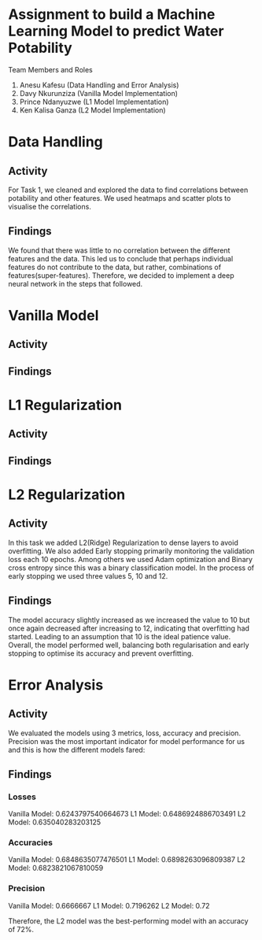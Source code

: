 # Assignment to build a Machine Learning Model to predict Water Potability

Team Members and Roles
1. Anesu Kafesu (Data Handling and Error Analysis)
2. Davy Nkurunziza (Vanilla Model Implementation)
3. Prince Ndanyuzwe (L1 Model Implementation)
4. Ken Kalisa Ganza (L2 Model Implementation)

# Data Handling

## Activity
For Task 1, we cleaned and explored the data to find correlations between potability and other features. We used heatmaps and scatter plots to visualise the correlations.

## Findings
We found that there was little to no correlation between the different features and the data. This led us to conclude that perhaps individual features do not contribute to the data, but rather, combinations of features(super-features). Therefore, we decided to implement a deep neural network in the steps that followed.

# Vanilla Model
## Activity

## Findings

# L1 Regularization
## Activity

## Findings


# L2 Regularization
## Activity
In this task we added L2(Ridge) Regularization to dense layers to avoid overfitting. We also added Early stopping primarily monitoring the validation loss each 10 epochs. Among others we used Adam optimization and Binary cross entropy since this was a binary classification model. In the process of early stopping we used three values 5, 10 and 12.

## Findings
The model accuracy slightly increased as we increased the value to 10 but once again decreased after increasing to 12, indicating that overfitting had started. Leading to an assumption that 10 is the ideal patience value. Overall, the model performed well, balancing both regularisation and early stopping to optimise its accuracy and prevent overfitting.

# Error Analysis
## Activity
We evaluated the models using 3 metrics, loss, accuracy and precision. Precision was the most important indicator for model performance for us and this is how the different models fared:

## Findings
### Losses
Vanilla Model: 0.6243797540664673
L1 Model: 0.6486924886703491
L2 Model: 0.635040283203125

### Accuracies
Vanilla Model: 0.6848635077476501
L1 Model: 0.6898263096809387
L2 Model: 0.6823821067810059

### Precision
Vanilla Model: 0.6666667
L1 Model: 0.7196262
L2 Model: 0.72

Therefore, the L2 model was the best-performing model with an accuracy of 72%.
